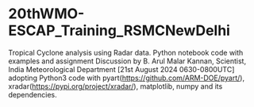 # 20thWMO-ESCAP_Training_RSMCNewDelhi
Tropical Cyclone analysis using Radar data. Python notebook code with examples and assignment
Discussion by B. Arul Malar Kannan, Scientist, India Meteorological Department [21st August 2024 0630-0800UTC] adopting Python3 code with pyart(https://github.com/ARM-DOE/pyart/), xradar(https://pypi.org/project/xradar/), matplotlib, numpy and its dependencies.
